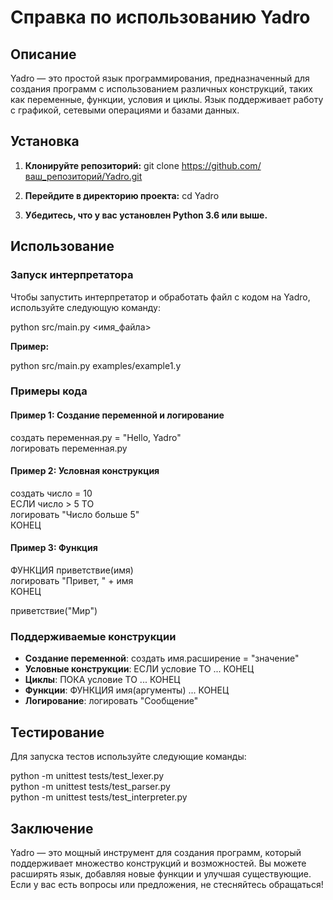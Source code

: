 # Справка по использованию Yadro

## Описание

Yadro — это простой язык программирования, предназначенный для создания программ с использованием различных конструкций, таких как переменные, функции, условия и циклы. Язык поддерживает работу с графикой, сетевыми операциями и базами данных.

## Установка

1. **Клонируйте репозиторий:**
   git clone https://github.com/ваш_репозиторий/Yadro.git

2. **Перейдите в директорию проекта:**
   cd Yadro

3. **Убедитесь, что у вас установлен Python 3.6 или выше.**

## Использование

### Запуск интерпретатора

Чтобы запустить интерпретатор и обработать файл с кодом на Yadro, используйте следующую команду:

python src/main.py <имя_файла>

**Пример:**

python src/main.py examples/example1.y

### Примеры кода

#### Пример 1: Создание переменной и логирование

создать переменная.py = "Hello, Yadro"  
логировать переменная.py

#### Пример 2: Условная конструкция

создать число = 10  
ЕСЛИ число > 5 ТО  
    логировать "Число больше 5"  
КОНЕЦ

#### Пример 3: Функция

ФУНКЦИЯ приветствие(имя)  
    логировать "Привет, " + имя  
КОНЕЦ  

приветствие("Мир")

### Поддерживаемые конструкции

- **Создание переменной**: создать имя.расширение = "значение"
- **Условные конструкции**: ЕСЛИ условие ТО ... КОНЕЦ
- **Циклы**: ПОКА условие ТО ... КОНЕЦ
- **Функции**: ФУНКЦИЯ имя(аргументы) ... КОНЕЦ
- **Логирование**: логировать "Сообщение"

## Тестирование

Для запуска тестов используйте следующие команды:

python -m unittest tests/test_lexer.py  
python -m unittest tests/test_parser.py  
python -m unittest tests/test_interpreter.py  

## Заключение

Yadro — это мощный инструмент для создания программ, который поддерживает множество конструкций и возможностей. Вы можете расширять язык, добавляя новые функции и улучшая существующие. Если у вас есть вопросы или предложения, не стесняйтесь обращаться!

